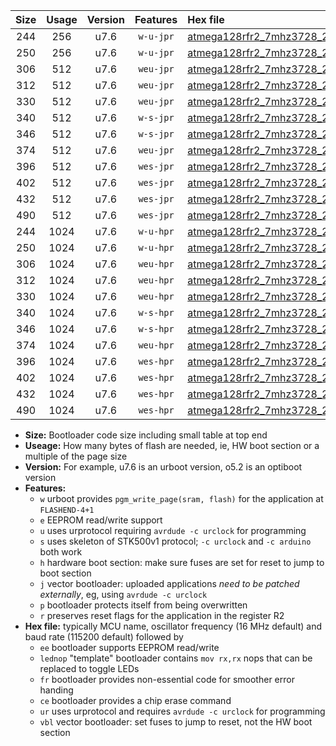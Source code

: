 |Size|Usage|Version|Features|Hex file|
|:-:|:-:|:-:|:-:|:--|
|244|256|u7.6|`w-u-jpr`|[atmega128rfr2_7mhz3728_230400bps_ur_vbl.hex](https://raw.githubusercontent.com/stefanrueger/urboot/main/atmega128rfr2_7mhz3728_230400bps_ur_vbl.hex)|
|250|256|u7.6|`w-u-jpr`|[atmega128rfr2_7mhz3728_230400bps_lednop_ur_vbl.hex](https://raw.githubusercontent.com/stefanrueger/urboot/main/atmega128rfr2_7mhz3728_230400bps_lednop_ur_vbl.hex)|
|306|512|u7.6|`weu-jpr`|[atmega128rfr2_7mhz3728_230400bps_ee_ur_vbl.hex](https://raw.githubusercontent.com/stefanrueger/urboot/main/atmega128rfr2_7mhz3728_230400bps_ee_ur_vbl.hex)|
|312|512|u7.6|`weu-jpr`|[atmega128rfr2_7mhz3728_230400bps_ee_lednop_ur_vbl.hex](https://raw.githubusercontent.com/stefanrueger/urboot/main/atmega128rfr2_7mhz3728_230400bps_ee_lednop_ur_vbl.hex)|
|330|512|u7.6|`weu-jpr`|[atmega128rfr2_7mhz3728_230400bps_ee_lednop_fr_ur_vbl.hex](https://raw.githubusercontent.com/stefanrueger/urboot/main/atmega128rfr2_7mhz3728_230400bps_ee_lednop_fr_ur_vbl.hex)|
|340|512|u7.6|`w-s-jpr`|[atmega128rfr2_7mhz3728_230400bps_vbl.hex](https://raw.githubusercontent.com/stefanrueger/urboot/main/atmega128rfr2_7mhz3728_230400bps_vbl.hex)|
|346|512|u7.6|`w-s-jpr`|[atmega128rfr2_7mhz3728_230400bps_lednop_vbl.hex](https://raw.githubusercontent.com/stefanrueger/urboot/main/atmega128rfr2_7mhz3728_230400bps_lednop_vbl.hex)|
|374|512|u7.6|`weu-jpr`|[atmega128rfr2_7mhz3728_230400bps_ee_lednop_fr_ce_ur_vbl.hex](https://raw.githubusercontent.com/stefanrueger/urboot/main/atmega128rfr2_7mhz3728_230400bps_ee_lednop_fr_ce_ur_vbl.hex)|
|396|512|u7.6|`wes-jpr`|[atmega128rfr2_7mhz3728_230400bps_ee_vbl.hex](https://raw.githubusercontent.com/stefanrueger/urboot/main/atmega128rfr2_7mhz3728_230400bps_ee_vbl.hex)|
|402|512|u7.6|`wes-jpr`|[atmega128rfr2_7mhz3728_230400bps_ee_lednop_vbl.hex](https://raw.githubusercontent.com/stefanrueger/urboot/main/atmega128rfr2_7mhz3728_230400bps_ee_lednop_vbl.hex)|
|432|512|u7.6|`wes-jpr`|[atmega128rfr2_7mhz3728_230400bps_ee_lednop_fr_vbl.hex](https://raw.githubusercontent.com/stefanrueger/urboot/main/atmega128rfr2_7mhz3728_230400bps_ee_lednop_fr_vbl.hex)|
|490|512|u7.6|`wes-jpr`|[atmega128rfr2_7mhz3728_230400bps_ee_lednop_fr_ce_vbl.hex](https://raw.githubusercontent.com/stefanrueger/urboot/main/atmega128rfr2_7mhz3728_230400bps_ee_lednop_fr_ce_vbl.hex)|
|244|1024|u7.6|`w-u-hpr`|[atmega128rfr2_7mhz3728_230400bps_ur.hex](https://raw.githubusercontent.com/stefanrueger/urboot/main/atmega128rfr2_7mhz3728_230400bps_ur.hex)|
|250|1024|u7.6|`w-u-hpr`|[atmega128rfr2_7mhz3728_230400bps_lednop_ur.hex](https://raw.githubusercontent.com/stefanrueger/urboot/main/atmega128rfr2_7mhz3728_230400bps_lednop_ur.hex)|
|306|1024|u7.6|`weu-hpr`|[atmega128rfr2_7mhz3728_230400bps_ee_ur.hex](https://raw.githubusercontent.com/stefanrueger/urboot/main/atmega128rfr2_7mhz3728_230400bps_ee_ur.hex)|
|312|1024|u7.6|`weu-hpr`|[atmega128rfr2_7mhz3728_230400bps_ee_lednop_ur.hex](https://raw.githubusercontent.com/stefanrueger/urboot/main/atmega128rfr2_7mhz3728_230400bps_ee_lednop_ur.hex)|
|330|1024|u7.6|`weu-hpr`|[atmega128rfr2_7mhz3728_230400bps_ee_lednop_fr_ur.hex](https://raw.githubusercontent.com/stefanrueger/urboot/main/atmega128rfr2_7mhz3728_230400bps_ee_lednop_fr_ur.hex)|
|340|1024|u7.6|`w-s-hpr`|[atmega128rfr2_7mhz3728_230400bps.hex](https://raw.githubusercontent.com/stefanrueger/urboot/main/atmega128rfr2_7mhz3728_230400bps.hex)|
|346|1024|u7.6|`w-s-hpr`|[atmega128rfr2_7mhz3728_230400bps_lednop.hex](https://raw.githubusercontent.com/stefanrueger/urboot/main/atmega128rfr2_7mhz3728_230400bps_lednop.hex)|
|374|1024|u7.6|`weu-hpr`|[atmega128rfr2_7mhz3728_230400bps_ee_lednop_fr_ce_ur.hex](https://raw.githubusercontent.com/stefanrueger/urboot/main/atmega128rfr2_7mhz3728_230400bps_ee_lednop_fr_ce_ur.hex)|
|396|1024|u7.6|`wes-hpr`|[atmega128rfr2_7mhz3728_230400bps_ee.hex](https://raw.githubusercontent.com/stefanrueger/urboot/main/atmega128rfr2_7mhz3728_230400bps_ee.hex)|
|402|1024|u7.6|`wes-hpr`|[atmega128rfr2_7mhz3728_230400bps_ee_lednop.hex](https://raw.githubusercontent.com/stefanrueger/urboot/main/atmega128rfr2_7mhz3728_230400bps_ee_lednop.hex)|
|432|1024|u7.6|`wes-hpr`|[atmega128rfr2_7mhz3728_230400bps_ee_lednop_fr.hex](https://raw.githubusercontent.com/stefanrueger/urboot/main/atmega128rfr2_7mhz3728_230400bps_ee_lednop_fr.hex)|
|490|1024|u7.6|`wes-hpr`|[atmega128rfr2_7mhz3728_230400bps_ee_lednop_fr_ce.hex](https://raw.githubusercontent.com/stefanrueger/urboot/main/atmega128rfr2_7mhz3728_230400bps_ee_lednop_fr_ce.hex)|

- **Size:** Bootloader code size including small table at top end
- **Useage:** How many bytes of flash are needed, ie, HW boot section or a multiple of the page size
- **Version:** For example, u7.6 is an urboot version, o5.2 is an optiboot version
- **Features:**
  + `w` urboot provides `pgm_write_page(sram, flash)` for the application at `FLASHEND-4+1`
  + `e` EEPROM read/write support
  + `u` uses urprotocol requiring `avrdude -c urclock` for programming
  + `s` uses skeleton of STK500v1 protocol; `-c urclock` and `-c arduino` both work
  + `h` hardware boot section: make sure fuses are set for reset to jump to boot section
  + `j` vector bootloader: uploaded applications *need to be patched externally*, eg, using `avrdude -c urclock`
  + `p` bootloader protects itself from being overwritten
  + `r` preserves reset flags for the application in the register R2
- **Hex file:** typically MCU name, oscillator frequency (16 MHz default) and baud rate (115200 default) followed by
  + `ee` bootloader supports EEPROM read/write
  + `lednop` "template" bootloader contains `mov rx,rx` nops that can be replaced to toggle LEDs
  + `fr` bootloader provides non-essential code for smoother error handing
  + `ce` bootloader provides a chip erase command
  + `ur` uses urprotocol and requires `avrdude -c urclock` for programming
  + `vbl` vector bootloader: set fuses to jump to reset, not the HW boot section

